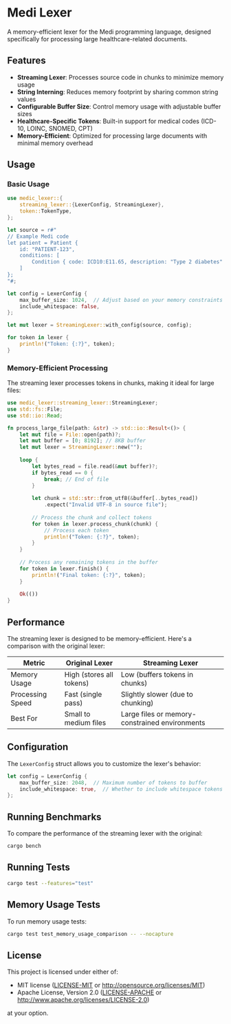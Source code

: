 # Medi Lexer

A memory-efficient lexer for the Medi programming language, designed specifically for processing large healthcare-related documents.

## Features

- **Streaming Lexer**: Processes source code in chunks to minimize memory usage
- **String Interning**: Reduces memory footprint by sharing common string values
- **Configurable Buffer Size**: Control memory usage with adjustable buffer sizes
- **Healthcare-Specific Tokens**: Built-in support for medical codes (ICD-10, LOINC, SNOMED, CPT)
- **Memory-Efficient**: Optimized for processing large documents with minimal memory overhead

## Usage

### Basic Usage

```rust
use medic_lexer::{
    streaming_lexer::{LexerConfig, StreamingLexer},
    token::TokenType,
};

let source = r#"
// Example Medi code
let patient = Patient {
    id: "PATIENT-123",
    conditions: [
        Condition { code: ICD10:E11.65, description: "Type 2 diabetes" },
    ]
};
"#;

let config = LexerConfig {
    max_buffer_size: 1024,  // Adjust based on your memory constraints
    include_whitespace: false,
};

let mut lexer = StreamingLexer::with_config(source, config);

for token in lexer {
    println!("Token: {:?}", token);
}
```

### Memory-Efficient Processing

The streaming lexer processes tokens in chunks, making it ideal for large files:

```rust
use medic_lexer::streaming_lexer::StreamingLexer;
use std::fs::File;
use std::io::Read;

fn process_large_file(path: &str) -> std::io::Result<()> {
    let mut file = File::open(path)?;
    let mut buffer = [0; 8192]; // 8KB buffer
    let mut lexer = StreamingLexer::new("");
    
    loop {
        let bytes_read = file.read(&mut buffer)?;
        if bytes_read == 0 {
            break; // End of file
        }
        
        let chunk = std::str::from_utf8(&buffer[..bytes_read])
            .expect("Invalid UTF-8 in source file");
            
        // Process the chunk and collect tokens
        for token in lexer.process_chunk(chunk) {
            // Process each token
            println!("Token: {:?}", token);
        }
    }
    
    // Process any remaining tokens in the buffer
    for token in lexer.finish() {
        println!("Final token: {:?}", token);
    }
    
    Ok(())
}
```

## Performance

The streaming lexer is designed to be memory-efficient. Here's a comparison with the original lexer:

| Metric | Original Lexer | Streaming Lexer |
|--------|----------------|-----------------|
| Memory Usage | High (stores all tokens) | Low (buffers tokens in chunks) |
| Processing Speed | Fast (single pass) | Slightly slower (due to chunking) |
| Best For | Small to medium files | Large files or memory-constrained environments |

## Configuration

The `LexerConfig` struct allows you to customize the lexer's behavior:

```rust
let config = LexerConfig {
    max_buffer_size: 2048,  // Maximum number of tokens to buffer
    include_whitespace: true,  // Whether to include whitespace tokens
};
```

## Running Benchmarks

To compare the performance of the streaming lexer with the original:

```bash
cargo bench
```

## Running Tests

```bash
cargo test --features="test"
```

## Memory Usage Tests

To run memory usage tests:

```bash
cargo test test_memory_usage_comparison -- --nocapture
```

## License

This project is licensed under either of:

 * MIT license ([LICENSE-MIT](LICENSE-MIT) or http://opensource.org/licenses/MIT)
 * Apache License, Version 2.0 ([LICENSE-APACHE](LICENSE-APACHE) or http://www.apache.org/licenses/LICENSE-2.0)

at your option.
